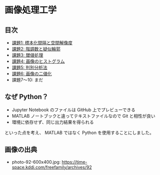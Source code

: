 # 画像処理工学
## 目次
- [課題1: 標本化間隔と空間解像度](kadai1.ipynb)
- [課題2: 階調数と疑似輪郭](kadai2.ipynb)
- [課題3: 閾値処理](kadai3.ipynb)
- [課題4: 画像のヒストグラム](kadai4.ipynb)
- [課題5: 判別分析法](kadai5.ipynb)
- [課題6: 画像の二値化](kadai6.ipynb)
- 課題7～10: まだ

## なぜ Python？
- Jupyter Notebook のファイルは GitHub 上でプレビューできる
- MATLAB ノートブックと違ってテキストファイルなので Git と相性が良い
- 環境に依存せず、同じ出力結果を得られる

といった点を考え、 MATLAB ではなく Python を使用することにしました。

## 画像の出典
- photo-92-600x400.jpg: https://time-space.kddi.com/freefamily/archives/92

